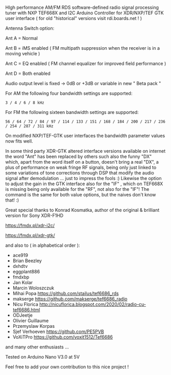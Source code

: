 HIgh performance AM/FM RDS software-defined radio signal processing tuner with NXP TEF668X and I2C Arduino Controller for XDR/NXP/TEF GTK user interface
 ( for old "historical" versions visit rdi.boards.net ! )
  
Antenna Switch option:

  Ant A = Normal
  
  Ant B = iMS enabled ( FM multipath suppression when the receiver is in a moving vehicle )
  
  Ant C = EQ enabled ( FM channel equalizer for improved field performance )
  
  Ant D = Both enabled
  
Audio output level is fixed -> 0dB or +3dB or variable in new " Beta pack "
  
For AM the following four bandwidth settings are supported:

    3 / 4 / 6 / 8 kHz

For FM the following sixteen bandwidth settings are supported:

    56 / 64 / 72 / 84 / 97 / 114 / 133 / 151 / 168 / 184 / 200 / 217 / 236 / 254 / 287 / 311 kHz

On modified NXP/TEF-GTK user interfaces the bandwidth parameter values now fits well.

In some third party XDR-GTK altered interface versions available on internet the word "Ant" has been replaced by others such also the funny "DX" which, apart from the word itself on a button, doesn't bring a real "DX", a plus of performance on weak fringe RF signals, being only just linked to some variations of tone corrections through DSP that modify the audio signal after demodulation ... just to impress the fools :) Likewise the option to adjust the gain in the GTK interface also for the "IF" , which on TEF668X is missing being only available for the "RF", not also for the "IF"! The command is the same for both value options, but the naives don't know that! :)

Great special thanks to Konrad Kosmatka, author of the original & brilliant version for Sony XDR-F1HD
 
 https://fmdx.pl/xdr-i2c/
 
 https://fmdx.pl/xdr-gtk/
  
  and also to ( in alphabetical order ):

  - ace919
  - Brian Beezley
  - dxhdtv
  - eggplant886
  - fmdxbp
  - Jan Kolar
  - Marcin Woloszczuk
  - Mihai Popa          https://github.com/stailus/tef6686_rds
  - makserge            https://github.com/makserge/tef6686_radio
  - Nicu Florica        http://nicuflorica.blogspot.com/2020/02/radio-cu-tef6686.html
  - ODJeetje
  - Olivier Guillaume
  - Przemyslaw Korpas
  - Sjef Verhoeven      https://github.com/PE5PVB
  - VoXiTPro            https://github.com/voxit1512/Tef6686

  and many other enthusiasts ...

  Tested on Arduino Nano V3.0 at 5V

  Feel free to add your own contribution to this nice project !
